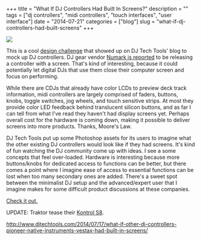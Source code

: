 +++
title = "What If DJ Controllers Had Built In Screens?"
description = ""
tags = ["dj controllers", "midi controllers", "touch interfaces", "user interface"]
date = "2014-07-21"
categories = ["blog"]
slug = "what-if-dj-controllers-had-built-screens"
+++



  <div class="notebook-screenshot"><a href="http://www.djtechtools.com/2014/07/17/what-if-other-dj-controllers-pioneer-native-instruments-vestax-had-built-in-screens/"><img src="http://media.konigi.com/bluga/wt53cda276915a2_large.jpg"/></a></div><p>This is a cool <a href="http://www.djtechtools.com/2014/07/17/what-if-other-dj-controllers-pioneer-native-instruments-vestax-had-built-in-screens/">design challenge</a> that showed up on DJ Tech Tools' blog to mock up DJ controllers. DJ gear vendor <a href="http://www.djtechtools.com/2014/07/14/numark-nv-dj-controller-full-color-screens-built-in/">Numark is reported</a> to be releasing a controller with a screen. That's kind of interesting, because it could potentially let digital DJs that use them close their computer screen and focus on performing.</p>

<p>While there are CDJs that already have color LCDs to preview deck track information, midi controllers are largely comprised of faders, buttons, knobs, toggle switches, jog wheels, and touch sensitive strips. At most they provide color LED feedback behind translucent silicon buttons, and as far I can tell from what I've read they haven't had display screens yet.  Perhaps overall cost for the hardware is coming down, making it possible to deliver screens into more products. Thanks, Moore's Law.</p>

<p>DJ Tech Tools put up some Photoshop assets for its users to imagine what the other existing DJ controllers would look like if they had screens. It's kind of fun watching the DJ community come up with ideas. I see a some concepts that feel over-loaded. Hardware is interesting because more buttons/knobs for dedicated access to functions can be better, but there comes a point where I imagine ease of access to essential functions can be lost when too many secondary ones are added. There's a sweet spot between the minimalist DJ setup and the advanced/expert user that I imagine makes for some difficult product discussions at these companies.</p>

<p><a href="http://www.djtechtools.com/2014/07/17/what-if-other-dj-controllers-pioneer-native-instruments-vestax-had-built-in-screens/">Check it out.</a></p>

<p>UPDATE: Traktor tease their <a href="http://www.native-instruments.com/en/products/traktor/dj-controllers/traktor-kontrol-s8/">Kontrol S8</a>.</p>

    
  <a href="http://www.djtechtools.com/2014/07/17/what-if-other-dj-controllers-pioneer-native-instruments-vestax-had-built-in-screens/">http://www.djtechtools.com/2014/07/17/what-if-other-dj-controllers-pioneer-native-instruments-vestax-had-built-in-screens/</a>

